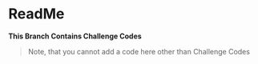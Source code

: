 # ReadMe

**This Branch Contains Challenge Codes**

>Note, that you cannot add a code here other than Challenge Codes 
